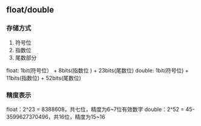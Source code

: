 ## float/double

### 存储方式
  1. 符号位
  2. 指数位
  3. 尾数部分

float: 1bit(符号位） + 8bits(指数位 ) + 23bits(尾数位)
double: 1bit(符号位) + 11bits(指数位) + 52bits(尾数位)


### 精度表示
float：2^23 = 8388608，共七位，精度为6~7位有效数字
double：2^52 = 45-3599627370496，共16位，精度为15~16
